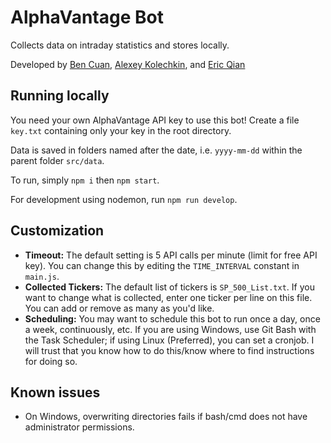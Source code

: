 # AlphaVantage Bot

Collects data on intraday statistics and stores locally.

Developed by [Ben Cuan](https://github.com/dbqeo), [Alexey Kolechkin](https://github.com/kuxxe), and [Eric Qian](https://github.com/enumc)

## Running locally

You need your own AlphaVantage API key to use this bot! Create a file `key.txt` containing only your key in the root directory.

Data is saved in folders named after the date, i.e. `yyyy-mm-dd` within the parent folder `src/data`.

To run, simply `npm i` then `npm start`.

For development using nodemon, run `npm run develop`.

## Customization
 - **Timeout:** The default setting is 5 API calls per minute (limit for free API key). You can change this by editing the `TIME_INTERVAL` constant in `main.js`.
 - **Collected Tickers:** The default list of tickers is `SP_500_List.txt`. If you want to change what is collected, enter one ticker per line on this file. You can add or remove as many as you'd like.
 - **Scheduling:** You may want to schedule this bot to run once a day, once a week, continuously, etc. If you are using Windows, use Git Bash with the Task Scheduler; if using Linux (Preferred), you can set a cronjob. I will trust that you know how to do this/know where to find instructions for doing so.
 
## Known issues
 - On Windows, overwriting directories fails if bash/cmd does not have administrator permissions.
